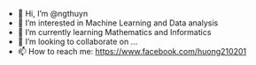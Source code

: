 - 👋 Hi, I’m @ngthuyn
- 👀 I’m interested in Machine Learning and Data analysis
- 🌱 I’m currently learning Mathematics and Informatics
- 💞️ I’m looking to collaborate on ...
- 📫 How to reach me: https://www.facebook.com/huong210201

<!---
ngthuyn/ngthuyn is a ✨ special ✨ repository because its `README.md` (this file) appears on your GitHub profile.
You can click the Preview link to take a look at your changes.
--->
